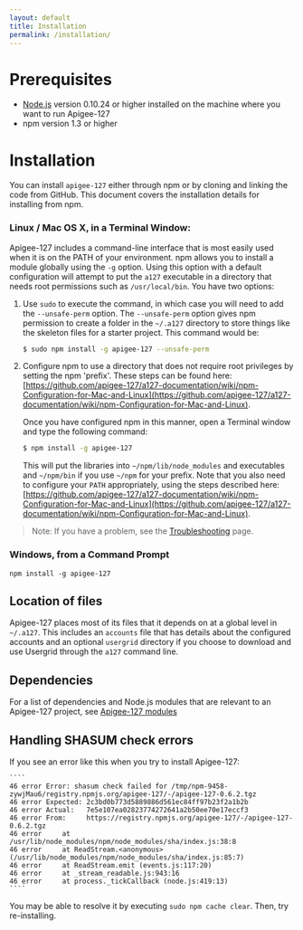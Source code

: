 ```yaml
---
layout: default
title: Installation
permalink: /installation/
---
```


# Prerequisites
* [Node.js](http://nodejs.org/download/) version 0.10.24 or higher installed on the machine where you want to run Apigee-127
* npm version 1.3 or higher

# Installation
You can install `apigee-127` either through npm or by cloning and linking the code from GitHub.  This document covers the installation details for installing from npm.

### Linux / Mac OS X, in a Terminal Window:

Apigee-127 includes a command-line interface that is most easily used when it is on the PATH of your environment.  npm allows you to install a module globally using the `-g` option.  Using this option with a default configuration will attempt to put the `a127` executable in a directory that needs root permissions such as `/usr/local/bin`.  You have two options:


1. Use `sudo` to execute the command, in which case you will need to add the `--unsafe-perm` option.   The `--unsafe-perm` option gives npm permission to create a folder in the `~/.a127` directory to store things like the skeleton files for a starter project.  This command would be:

	```bash
    $ sudo npm install -g apigee-127 --unsafe-perm
	```

2. Configure npm to use a directory that does not require root privileges by setting the npm 'prefix'.  These steps can be found here: [https://github.com/apigee-127/a127-documentation/wiki/npm-Configuration-for-Mac-and-Linux](https://github.com/apigee-127/a127-documentation/wiki/npm-Configuration-for-Mac-and-Linux).

	Once you have configured npm in this manner, open a Terminal window and type the following command:

	```bash
   	$ npm install -g apigee-127
	```

	This will put the libraries into `~/npm/lib/node_modules` and executables and `~/npm/bin` if you use `~/npm` for your prefix.  Note that you also need to configure your `PATH` appropriately, using the steps described here: [https://github.com/apigee-127/a127-documentation/wiki/npm-Configuration-for-Mac-and-Linux](https://github.com/apigee-127/a127-documentation/wiki/npm-Configuration-for-Mac-and-Linux).

>Note: If you have a problem, see the [Troubleshooting](https://github.com/apigee-127/a127-documentation/wiki/Troubleshooting-common-problems) page.


### Windows, from a Command Prompt


	npm install -g apigee-127


## Location of files

Apigee-127 places most of its files that it depends on at a global level in `~/.a127`.  This includes an `accounts` file that has details about the configured accounts and an optional `usergrid` directory if you choose to download and use Usergrid through the `a127` command line.

## Dependencies

For a list of dependencies and Node.js modules that are relevant to an Apigee-127 project, see [Apigee-127 modules](https://github.com/apigee-127/a127-documentation/wiki/Apigee-127-modules)

## Handling SHASUM check errors

If you see an error like this when you try to install Apigee-127:

	````
	46 error Error: shasum check failed for /tmp/npm-9458-zywjMau6/registry.npmjs.org/apigee-127/-/apigee-127-0.6.2.tgz
	46 error Expected: 2c3bd0b773d5889886d561ec84ff97b23f2a1b2b
	46 error Actual:   7e5e107ea02823774272641a2b50ee70e17eccf3
	46 error From:     https://registry.npmjs.org/apigee-127/-/apigee-127-0.6.2.tgz
	46 error     at /usr/lib/node_modules/npm/node_modules/sha/index.js:38:8
	46 error     at ReadStream.<anonymous> (/usr/lib/node_modules/npm/node_modules/sha/index.js:85:7)
	46 error     at ReadStream.emit (events.js:117:20)
	46 error     at _stream_readable.js:943:16
	46 error     at process._tickCallback (node.js:419:13)
	````

You may be able to resolve it by executing `sudo npm cache clear`. Then, try re-installing.
